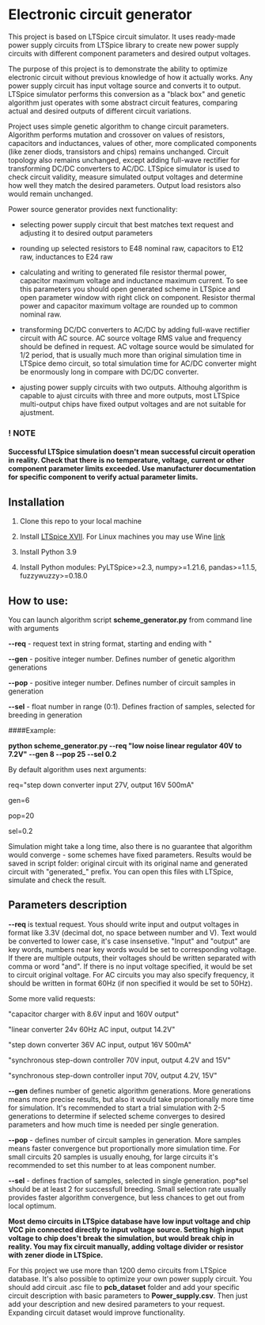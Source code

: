 # Electronic circuit generator

This project is based on LTSpice circuit simulator. It uses ready-made power supply circuits from LTSpice library to create new power supply 
circuits with different component parameters and desired output voltages.

The purpose of this project is to demonstrate the ability to optimize electronic circuit without previous knowledge of how it actually works. Any power supply circuit has input voltage source and converts it to output. LTSpice simulator performs this conversion as a "black box" and genetic algorithm just operates with some abstract circuit features, comparing actual and desired outputs of different circuit variations.

Project uses simple genetic algorithm to change circuit parameters. Algorithm performs mutation and crossover on values of resistors, capacitors and inductances, values of other, more complicated components (like zener diods, transistors and chips) remains unchanged. Circuit topology also remains unchanged, except adding full-wave rectifier for transforming DC/DC converters to AC/DC. LTSpice simulator is used to check circuit validity, measure simulated output voltages and determine how well they match the desired parameters. Output load resistors also would remain unchanged. 

Power source generator provides next functionality:

- selecting power supply circuit that best matches text request and adjusting it to desired output parameters

- rounding up selected resistors to E48 nominal raw, capacitors to E12 raw, inductances to E24 raw

- calculating and writing to generated file resistor thermal power, capacitor maximum voltage and inductance maximum current. To see this parameters you should open generated scheme in LTSpice and open parameter window with right click on component. Resistor thermal power and capacitor maximum voltage are rounded up to common nominal raw.

- transforming DC/DC converters to AC/DC by adding full-wave rectifier circuit with AC source. AC source voltage RMS value and frequency should be defined in request.
AC voltage source would be simulated for 1/2 period, that is usually much more than original simulation time in LTSpice demo circuit, so total simulation time for AC/DC converter might be enormously long in compare with DC/DC converter.

- ajusting power supply circuits with two outputs. Althouhg algorithm is capable to ajust circuits with three and more outputs, most LTSpice multi-output chips have fixed output voltages and are not suitable for ajustment.

### **! NOTE**

#### **Successful LTSpice simulation doesn't mean successful circuit operation in reality. Check that there is no temperature, voltage, current or other component parameter limits exceeded. Use manufacturer documentation for specific component to verify actual parameter limits.**

## Installation
1. Clone this repo to your local machine

2. Install [LTSpice XVII](https://www.analog.com/en/design-center/design-tools-and-calculators/ltspice-simulator.html). For Linux machines you may use Wine [link](https://www.pcsuggest.com/install-ltspice-linux/)

3. Install Python 3.9

4. Install Python modules:
    PyLTSpice>=2.3, 
    numpy>=1.21.6, 
    pandas>=1.1.5, 
    fuzzywuzzy>=0.18.0
    
## How to use:
  You can launch algorithm script **scheme_generator.py** from command line with arguments
  
  **--req** - request text in string format, starting and ending with "
  
  **--gen** - positive integer number. Defines number of genetic algorithm generations
  
  **--pop** - positive integer number. Defines number of circuit samples in generation
  
  **--sel** - float number in range (0:1). Defines fraction of samples, selected for breeding in generation

####Example: 

**python scheme_generator.py --req "low noise linear regulator 40V to 7.2V" --gen 8 --pop 25 --sel 0.2**

By default algorithm uses next arguments: 

req="step down converter input 27V, output 16V 500mA" 

gen=6

pop=20

sel=0.2

Simulation might take a long time, also there is no guarantee that algorithm would converge - some schemes have fixed parameters.
Results would be saved in script folder: original circuit with its original name and generated circuit with "generated_" prefix.
You can open this files with LTSpice, simulate and check the result.

## Parameters description

**--req** is textual request. Yous should write input and output voltages in format like 3.3V (decimal dot, no space between number and V). Text would be converted to lower case, it's case insensetive. "Input" and "output" are key words, numbers near key words would be set to corresponding voltage. If there are multiple outputs, their voltages should be written separated with comma or word "and". If there is no input voltage specified, it would be set to circuit original voltage. For AC circuits you may also specify frequency, it should be written in format 60Hz (if non specified it would be set to 50Hz).

Some more valid requests:
       
"capacitor charger with 8.6V input and 160V output"  
    
"linear converter 24v 60Hz AC input, output 14.2V"

"step down converter 36V AC input, output 16V 500mA"  

"synchronous step-down controller 70V input, output 4.2V and 15V"

"synchronous step-down controller input 70V, output 4.2V, 15V"

**--gen** defines number of genetic algorithm generations. More generations means more precise results, but also it would take proportionally more time for simulation.
It's recommended to start a trial simulation with 2-5 generations to determine if selected scheme converges to desired parameters and how much time is needed per single generation. 

**--pop** - defines number of circuit samples in generation. More samples means faster convergence but proportionally more simulation time.
For small circuits 20 samples is usually enouhg, for large circuits it's recommended to set this number to at leas component number.

**--sel** - defines fraction of samples, selected in single generation. pop\*sel should be at least 2 for successfull breeding. Small selection rate usually provides faster algorithm convergence, but less chances to get out from local optimum.

**Most demo circuits in LTSpice database have low input voltage and chip VCC pin connected directly to input voltage source. Setting high input voltage to chip does't break the simulation, but would break chip in reality. You may fix circuit manually, adding voltage divider or resistor with zener diode in LTSpice.**

For this project we use more than 1200 demo circuits from LTSpice database. It's also possible to optimize your own power supply circuit. You should add circuit .asc file to **pcb_dataset** folder and add your specific circuit description with basic parameters to **Power_supply.csv**. Then just add your description and new desired parameters to your request. Expanding circuit dataset would improve functionality.
